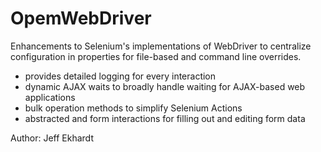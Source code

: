 OpemWebDriver
=============

Enhancements to Selenium's implementations of WebDriver to centralize
configuration in properties for file-based and command line overrides.

- provides detailed logging for every interaction
- dynamic AJAX waits to broadly handle waiting for AJAX-based web applications
- bulk operation methods to simplify Selenium Actions
- abstracted and form interactions for filling out and editing form data

Author: Jeff Ekhardt <jekhardt>
